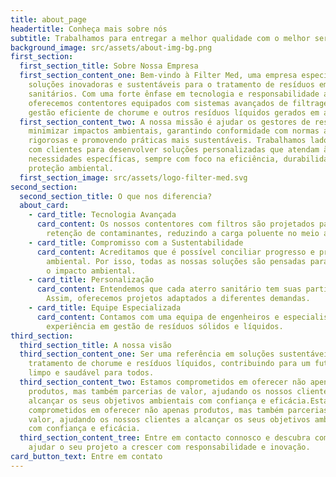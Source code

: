 ```yaml
---
title: about_page
headertitle: Conheça mais sobre nós
subtitle: Trabalhamos para entregar a melhor qualidade com o melhor serviço
background_image: src/assets/about-img-bg.png
first_section:
  first_section_title: Sobre Nossa Empresa
  first_section_content_one: Bem-vindo à Filter Med, uma empresa especializada em
    soluções inovadoras e sustentáveis para o tratamento de resíduos em aterros
    sanitários. Com uma forte ênfase em tecnologia e responsabilidade ambiental,
    oferecemos contentores equipados com sistemas avançados de filtragem para a
    gestão eficiente de chorume e outros resíduos líquidos gerados em aterros.
  first_section_content_two: A nossa missão é ajudar os gestores de resíduos a
    minimizar impactos ambientais, garantindo conformidade com normas ambientais
    rigorosas e promovendo práticas mais sustentáveis. Trabalhamos lado a lado
    com clientes para desenvolver soluções personalizadas que atendam às suas
    necessidades específicas, sempre com foco na eficiência, durabilidade e
    proteção ambiental.
  first_section_image: src/assets/logo-filter-med.svg
second_section:
  second_section_title: O que nos diferencia?
  about_card:
    - card_title: Tecnologia Avançada
      card_content: Os nossos contentores com filtros são projetados para maximizar a
        retenção de contaminantes, reduzindo a carga poluente no meio ambiente.
    - card_title: Compromisso com a Sustentabilidade
      card_content: Acreditamos que é possível conciliar progresso e preservação
        ambiental. Por isso, todas as nossas soluções são pensadas para reduzir
        o impacto ambiental.
    - card_title: Personalização
      card_content: Entendemos que cada aterro sanitário tem suas particularidades.
        Assim, oferecemos projetos adaptados a diferentes demandas.
    - card_title: Equipe Especializada
      card_content: Contamos com uma equipa de engenheiros e especialistas com vasta
        experiência em gestão de resíduos sólidos e líquidos.
third_section:
  third_section_title: A nossa visão
  third_section_content_one: Ser uma referência em soluções sustentáveis para o
    tratamento de chorume e resíduos líquidos, contribuindo para um futuro mais
    limpo e saudável para todos.
  third_section_content_two: Estamos comprometidos em oferecer não apenas
    produtos, mas também parcerias de valor, ajudando os nossos clientes a
    alcançar os seus objetivos ambientais com confiança e eficácia.Estamos
    comprometidos em oferecer não apenas produtos, mas também parcerias de
    valor, ajudando os nossos clientes a alcançar os seus objetivos ambientais
    com confiança e eficácia.
  third_section_content_tree: Entre em contacto connosco e descubra como podemos
    ajudar o seu projeto a crescer com responsabilidade e inovação.
card_button_text: Entre em contato
---
```

